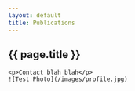 ```yaml
---
layout: default
title: Publications
---
```


 ## {{ page.title }}
	<p>Contact blah blah</p>
	![Test Photo](/images/profile.jpg)
</div><!-- /.blurb -->
